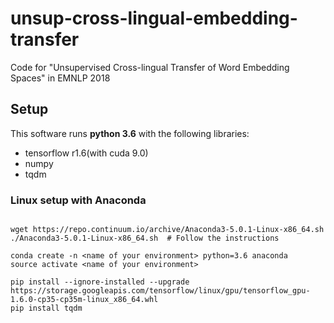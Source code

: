 # unsup-cross-lingual-embedding-transfer
Code for "Unsupervised Cross-lingual Transfer of Word Embedding Spaces" in EMNLP 2018

## Setup

This software runs __python 3.6__ with the following libraries:

- tensorflow r1.6(with cuda 9.0)
- numpy
- tqdm

### Linux setup with Anaconda

```shell

wget https://repo.continuum.io/archive/Anaconda3-5.0.1-Linux-x86_64.sh
./Anaconda3-5.0.1-Linux-x86_64.sh  # Follow the instructions

conda create -n <name of your environment> python=3.6 anaconda
source activate <name of your environment>

pip install --ignore-installed --upgrade https://storage.googleapis.com/tensorflow/linux/gpu/tensorflow_gpu-1.6.0-cp35-cp35m-linux_x86_64.whl
pip install tqdm
```
